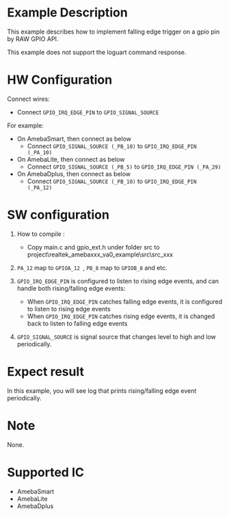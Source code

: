 # Example Description

This example describes how to implement falling edge trigger on a gpio pin by RAW GPIO API.

This example does not support the loguart command response.

# HW Configuration

Connect wires:

- Connect `GPIO_IRQ_EDGE_PIN` to `GPIO_SIGNAL_SOURCE`

For example:

- On AmebaSmart, then connect as below
  - Connect `GPIO_SIGNAL_SOURCE (_PB_10)` to `GPIO_IRQ_EDGE_PIN (_PA_10)`
- On AmebaLite, then connect as below
  - Connect `GPIO_SIGNAL_SOURCE (_PB_5)` to `GPIO_IRQ_EDGE_PIN (_PA_29)`
- On AmebaDplus, then connect as below
  - Connect `GPIO_SIGNAL_SOURCE (_PB_10)` to `GPIO_IRQ_EDGE_PIN (_PA_12)`

# SW configuration

1. How to compile :

   - Copy main.c and gpio_ext.h under folder src to project\realtek_amebaxxx_va0_example\src\src_xxx
2. `PA_12` map to `GPIOA_12 `, `PB_8`  map to `GPIOB_8` and etc.
3. `GPIO_IRQ_EDGE_PIN` is configured to listen to rising edge events, and can handle both rising/falling edge events:

   - When `GPIO_IRQ_EDGE_PIN` catches falling edge events, it is configured to listen to rising edge events
   - When `GPIO_IRQ_EDGE_PIN` catches rising edge events, it is changed back to listen to falling edge events
4. `GPIO_SIGNAL_SOURCE` is signal source that changes level to high and low periodically.

# Expect result

In this example, you will see log that prints rising/falling edge event periodically.

# Note

None.

# Supported IC

- AmebaSmart
- AmebaLite
- AmebaDplus
